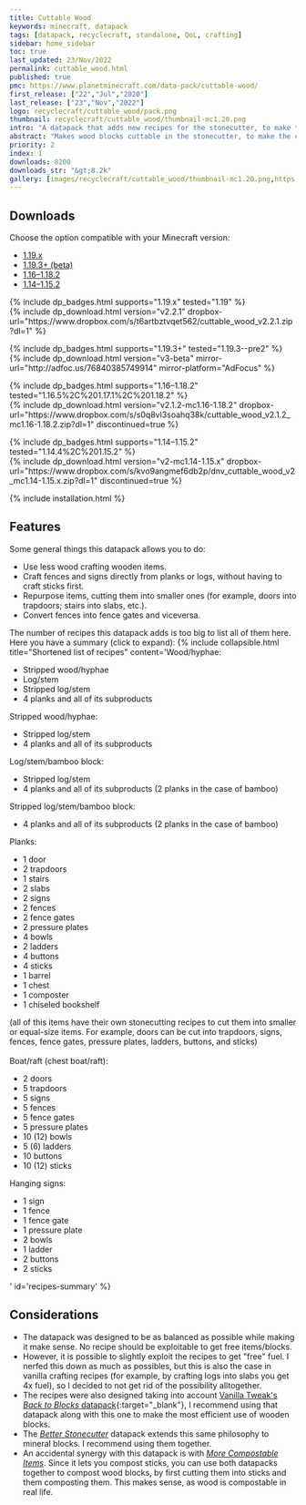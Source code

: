 ```yaml
---
title: Cuttable Wood
keywords: minecraft, datapack
tags: [datapack, recyclecraft, standalone, QoL, crafting]
sidebar: home_sidebar
toc: true
last_updated: 23/Nov/2022
permalink: cuttable_wood.html
published: true
pmc: https://www.planetminecraft.com/data-pack/cuttable-wood/
first_release: ["22","Jul","2020"]
last_release: ["23","Nov","2022"]
logo: recyclecraft/cuttable_wood/pack.png
thumbnail: recyclecraft/cuttable_wood/thumbnail-mc1.20.png
intro: "A datapack that adds new recipes for the stonecutter, to make the crafting of wooden items more comfortable and sensible."
abstract: "Makes wood blocks cuttable in the stonecutter, to make the crafting of wooden items more comfortable and sensible."
priority: 2
index: 1
downloads: 8200
downloads_str: "&gt;8.2k"
gallery: [images/recyclecraft/cuttable_wood/thumbnail-mc1.20.png,https://static.planetminecraft.com/files/image/minecraft/data-pack/2021/836/15140456-screenshot-at_l.webp,https://static.planetminecraft.com/files/image/minecraft/data-pack/2021/836/15140455-screenshot-at_l.webp,https://static.planetminecraft.com/files/image/minecraft/data-pack/2021/836/15140457-screenshot-at_l.webp,https://static.planetminecraft.com/files/image/minecraft/data-pack/2021/836/15140458-screenshot-at_l.webp,https://static.planetminecraft.com/files/image/minecraft/data-pack/2021/836/15140459-screenshot-at_l.webp]
---
```


## Downloads

Choose the option compatible with your Minecraft version:

<ul id="profileTabs" class="nav nav-tabs">
    <li class="active"><a href="#current" data-toggle="tab">1.19.x</a></li>
    <li><a href="#beta" data-toggle="tab">1.19.3+ (beta)</a></li>
    <li><a href="#legacy" data-toggle="tab">1.16–1.18.2</a></li>
    <li><a href="#legacy2" data-toggle="tab">1.14–1.15.2</a></li>
</ul>

<div class="tab-content">
    <div role="tabpanel" class="tab-pane active" id="current">
        <p>
            {% include dp_badges.html supports="1.19.x" tested="1.19" %}
            <br/>
            {% include dp_download.html version="v2.2.1" dropbox-url="https://www.dropbox.com/s/t6artbztvqet562/cuttable_wood_v2.2.1.zip?dl=1" %}
        </p>
    </div>
    <div role="tabpanel" class="tab-pane" id="beta">
        <p>
            {% include dp_badges.html supports="1.19.3+" tested="1.19.3--pre2" %}
            <br/>
            {% include dp_download.html version="v3-beta" mirror-url="http://adfoc.us/76840385749914" mirror-platform="AdFocus" %}
        </p>
    </div>
    <div role="tabpanel" class="tab-pane" id="legacy">
        <p>
            {% include dp_badges.html supports="1.16–1.18.2" tested="1.16.5%2C%201.17.1%2C%201.18.2" %}
            <br/>
            {% include dp_download.html version="v2.1.2-mc1.16-1.18.2" dropbox-url="https://www.dropbox.com/s/s0q8vl3soahq38k/cuttable_wood_v2.1.2_mc1.16-1.18.2.zip?dl=1" discontinued=true %}
        </p>
    </div>
    <div role="tabpanel" class="tab-pane" id="legacy2">
        <p>
            {% include dp_badges.html supports="1.14–1.15.2" tested="1.14.4%2C%201.15.2" %}
            <br/>
            {% include dp_download.html version="v2-mc1.14-1.15.x" dropbox-url="https://www.dropbox.com/s/kvo9angmef6db2p/dnv_cuttable_wood_v2_mc1.14-1.15.x.zip?dl=1" discontinued=true %}
        </p>
    </div>
</div>

{% include installation.html %}

## Features

Some general things this datapack allows you to do:

- Use less wood crafting wooden items.
- Craft fences and signs directly from planks or logs, without having to craft sticks first.
- Repurpose items, cutting them into smaller ones (for example, doors into trapdoors; stairs into slabs, etc.).
- Convert fences into fence gates and viceversa.

The number of recipes this datapack adds is too big to list all of them here. Here you have a summary (click to expand):
{% include collapsible.html title="Shortened list of recipes" content='Wood/hyphae:
<ul><li>Stripped wood/hyphae
</li><li>Log/stem
</li><li>Stripped log/stem
</li><li>4 planks and all of its subproducts</li></ul>

Stripped wood/hyphae:
<ul><li>Stripped log/stem
</li><li>4 planks and all of its subproducts</li></ul>

Log/stem/bamboo block:
<ul><li>Stripped log/stem
</li><li>4 planks and all of its subproducts (2 planks in the case of bamboo)</li></ul>

Stripped log/stem/bamboo block:
<ul><li>4 planks and all of its subproducts (2 planks in the case of bamboo)</li></ul>

Planks:
<ul><li>1 door
</li><li>2 trapdoors
</li><li>1 stairs
</li><li>2 slabs
</li><li>2 signs
</li><li>2 fences
</li><li>2 fence gates
</li><li>2 pressure plates
</li><li>4 bowls
</li><li>2 ladders
</li><li>4 buttons
</li><li>4 sticks
</li><li>1 barrel
</li><li>1 chest
</li><li>1 composter
</li><li>1 chiseled bookshelf</li></ul>
(all of this items have their own stonecutting recipes to cut them into smaller or equal-size items. For example, doors can be cut into trapdoors, signs, fences, fence gates, pressure plates, ladders, buttons, and sticks)
<br/><br/>
Boat/raft (chest boat/raft):

<ul><li>2 doors
</li><li>5 trapdoors
</li><li>5 signs
</li><li>5 fences
</li><li>5 fence gates
</li><li>5 pressure plates
</li><li>10 (12) bowls
</li><li>5 (6) ladders
</li><li>10 buttons
</li><li>10 (12) sticks</li></ul>
Hanging signs:

<ul><li>1 sign
</li><li>1 fence
</li><li>1 fence gate
</li><li>1 pressure plate
</li><li>2 bowls
</li><li>1 ladder
</li><li>2 buttons
</li><li>2 sticks</li></ul>' id='recipes-summary' %}

## Considerations

- The datapack was designed to be as balanced as possible while making it make sense. No recipe should be exploitable to get free items/blocks.
- However, it is possible to slightly exploit the recipes to get "free" fuel. I nerfed this down as much as possibles, but this is also the case in vanilla crafting recipes (for example, by crafting logs into slabs you get 4x fuel), so I decided to not get rid of the possibility alltogether.
- The recipes were also designed taking into account [Vanilla Tweak's _Back to Blocks_ datapack](https://vanillatweaks.net/picker/crafting-tweaks/){:target="_blank"}, I recommend using that datapack along with this one to make the most efficient use of wooden blocks.
- The [_Better Stonecutter_](better_stonecutter.html) datapack extends this same philosophy to mineral blocks. I recommend using them together.
- An accidental synergy with this datapack is with [_More Compostable Items_](more_compostable_items.html). Since it lets you compost sticks, you can use both datapacks together to compost wood blocks, by first cutting them into sticks and them composting them. This makes sense, as wood is compostable in real life.